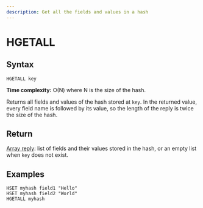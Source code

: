 ```yaml
---
description: Get all the fields and values in a hash
---
```


# HGETALL

## Syntax

    HGETALL key

**Time complexity:** O(N) where N is the size of the hash.

Returns all fields and values of the hash stored at `key`.
In the returned value, every field name is followed by its value, so the length
of the reply is twice the size of the hash.

## Return

[Array reply](https://redis.io/docs/reference/protocol-spec#resp-arrays): list of fields and their values stored in the hash, or an
empty list when `key` does not exist.

## Examples

```cli
HSET myhash field1 "Hello"
HSET myhash field2 "World"
HGETALL myhash
```
